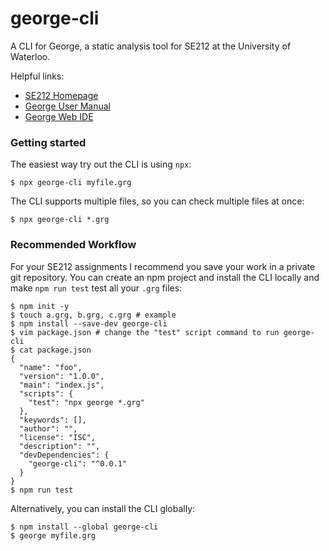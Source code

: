 # george-cli

A CLI for George, a static analysis tool for SE212 at the University of Waterloo.

Helpful links:
* [SE212 Homepage](https://student.cs.uwaterloo.ca/~se212/)
* [George User Manual](https://student.cs.uwaterloo.ca/~se212/george/george-docs-1/index.html)
* [George Web IDE](https://student.cs.uwaterloo.ca/~se212/george/ask-george/)

### Getting started

The easiest way try out the CLI is using `npx`:

```
$ npx george-cli myfile.grg
```

The CLI supports multiple files, so you can check multiple files at once:

```
$ npx george-cli *.grg
```

### Recommended Workflow

For your SE212 assignments I recommend you save your work in a private git repository. You can create an npm project and install the CLI locally and make `npm run test` test all your `.grg` files:

```
$ npm init -y
$ touch a.grg, b.grg, c.grg # example 
$ npm install --save-dev george-cli
$ vim package.json # change the "test" script command to run george-cli
$ cat package.json
{
  "name": "foo",
  "version": "1.0.0",
  "main": "index.js",
  "scripts": {
    "test": "npx george *.grg"
  },
  "keywords": [],
  "author": "",
  "license": "ISC",
  "description": "",
  "devDependencies": {
    "george-cli": "^0.0.1"
  }
}
$ npm run test
```

Alternatively, you can install the CLI globally:

```
$ npm install --global george-cli
$ george myfile.grg
```
